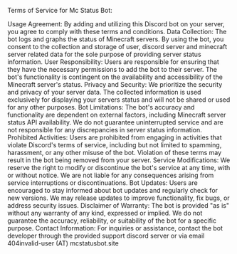 Terms of Service for Mc Status Bot:

Usage Agreement:
By adding and utilizing this Discord bot on your server, you agree to comply with these terms and conditions.
Data Collection:
The bot logs and graphs the status of Minecraft servers. By using the bot, you consent to the collection and storage of user, discord server and minecraft server related data for the sole purpose of providing server status information.
User Responsibility:
Users are responsible for ensuring that they have the necessary permissions to add the bot to their server. The bot's functionality is contingent on the availability and accessibility of the Minecraft server's status.
Privacy and Security:
We prioritize the security and privacy of your server data. The collected information is used exclusively for displaying your servers status and will not be shared or used for any other purposes.
Bot Limitations:
The bot's accuracy and functionality are dependent on external factors, including Minecraft server status API availability. We do not guarantee uninterrupted service and are not responsible for any discrepancies in server status information.
Prohibited Activities:
Users are prohibited from engaging in activities that violate Discord's terms of service, including but not limited to spamming, harassment, or any other misuse of the bot. Violation of these terms may result in the bot being removed from your server.
Service Modifications:
We reserve the right to modify or discontinue the bot's service at any time, with or without notice. We are not liable for any consequences arising from service interruptions or discontinuations.
Bot Updates:
Users are encouraged to stay informed about bot updates and regularly check for new versions. We may release updates to improve functionality, fix bugs, or address security issues.
Disclaimer of Warranty:
The bot is provided "as is" without any warranty of any kind, expressed or implied. We do not guarantee the accuracy, reliability, or suitability of the bot for a specific purpose.
Contact Information:
For inquiries or assistance, contact the bot developer through the provided support discord server or via email 404invalid-user (AT) mcstatusbot.site
